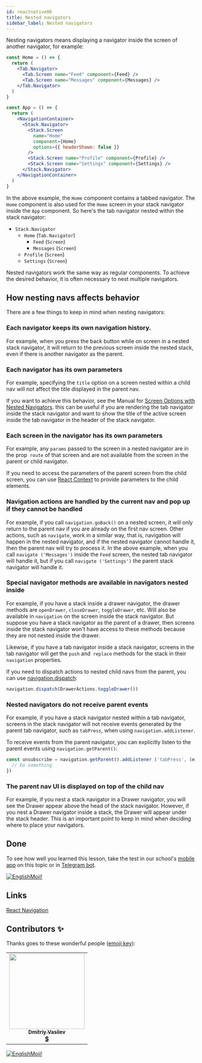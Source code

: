 ```yaml
---
id: reactnative06
title: Nested navigators
sidebar_label: Nested navigators
---
```


Nesting navigators means displaying a navigator inside the screen of another navigator, for example:

```jsx
const Home = () => {
  return (
    <Tab.Navigator>
      <Tab.Screen name="Feed" component={Feed} />
      <Tab.Screen name="Messages" component={Messages} />
    </Tab.Navigator>
  )
}

const App = () => {
  return (
    <NavigationContainer>
      <Stack.Navigator>
        <Stack.Screen
          name="Home"
          component={Home}
          options={{ headerShown: false }}
        />
        <Stack.Screen name="Profile" component={Profile} />
        <Stack.Screen name="Settings" component={Settings} />
      </Stack.Navigator>
    </NavigationContainer>
  )
}
```

In the above example, the `Home` component contains a tabbed navigator. The `Home` component is also used for the `Home` screen in your stack navigator inside the `App` component. So here's the tab navigator nested within the stack navigator:

- `Stack.Navigator`
  - `Home` (`Tab.Navigator`)
    - `Feed` (`Screen`)
    - `Messages` (`Screen`)
  - `Profile` (`Screen`)
  - `Settings` (`Screen`)

Nested navigators work the same way as regular components. To achieve the desired behavior, it is often necessary to nest multiple navigators.

## How nesting navs affects behavior

There are a few things to keep in mind when nesting navigators:

### Each navigator keeps its own navigation history.

For example, when you press the back button while on screen in a nested stack navigator, it will return to the previous screen inside the nested stack, even if there is another navigator as the parent.

### Each navigator has its own parameters

For example, specifying the `title` option on a screen nested within a child nav will not affect the title displayed in the parent nav.

If you want to achieve this behavior, see the Manual for [Screen Options with Nested Navigators](https://reactnavigation.org/docs/6.x/screen-options-resolution#setting-parent-screen-options-based-on-child-navigators-state). this can be useful if you are rendering the tab navigator inside the stack navigator and want to show the title of the active screen inside the tab navigator in the header of the stack navigator.

### Each screen in the navigator has its own parameters

For example, any `params` passed to the screen in a nested navigator are in the prop` route` of that screen and are not available from the screen in the parent or child navigator.

If you need to access the parameters of the parent screen from the child screen, you can use [React Context](https://reactjs.org/docs/context.html) to provide parameters to the child elements.


### Navigation actions are handled by the current nav and pop up if they cannot be handled

For example, if you call `navigation.goBack()` on a nested screen, it will only return to the parent nav if you are already on the first nav screen. Other actions, such as `navigate`, work in a similar way, that is, navigation will happen in the nested navigator, and if the nested navigator cannot handle it, then the parent nav will try to process it. In the above example, when you call `navigate ('Messages')` inside the `Feed` screen, the nested tab navigator will handle it, but if you call `navigate ('Settings')` the parent stack navigator will handle it.

### Special navigator methods are available in navigators nested inside

For example, if you have a stack inside a drawer navigator, the drawer methods are `openDrawer`, `closeDrawer`, `toggleDrawer`, etc. Will also be available in `navigation` on the screen inside the stack navigator. But suppose you have a stack navigator as the parent of a drawer, then screens inside the stack navigator won't have access to these methods because they are not nested inside the drawer.

Likewise, if you have a tab navigator inside a stack navigator, screens in the tab navigator will get the `push` and` replace` methods for the stack in their `navigation` properties.

If you need to dispatch actions to nested child navs from the parent, you can use [navigation.dispatch](https://reactnavigation.org/docs/6.x/navigation-prop#dispatch):

```jsx
navigation.dispatch(DrawerActions.toggleDrawer())
```

### Nested navigators do not receive parent events

For example, if you have a stack navigator nested within a tab navigator, screens in the stack navigator will not receive events generated by the parent tab navigator, such as `tabPress`, when using `navigation.addListener`.

To receive events from the parent navigator, you can explicitly listen to the parent events using `navigation.getParent()`:

```jsx
const unsubscribe = navigation.getParent().addListener ('tabPress', (e) => {
  // Do something
})
```

### The parent nav UI is displayed on top of the child nav

For example, if you nest a stack navigator in a Drawer navigator, you will see the Drawer appear above the head of the stack navigator. However, if you nest a Drawer navigator inside a stack, the Drawer will appear under the stack header. This is an important point to keep in mind when deciding where to place your navigators.


## Done 

To see how well you learned this lesson, take the test in our school's [mobile app](http://onelink.to/njhc95) on this topic or in [Telegram bot](https://t.me/javascriptcamp_bot).


[![EnglishMoji!](/img/logo/NeuroCoder.png)](https://vk.com/neurocoder)

## Links

[React Navigation](https://reactnavigation.org/docs/6.x/nesting-navigators)

## Contributors ✨

Thanks goes to these wonderful people ([emoji key](https://allcontributors.org/docs/en/emoji-key)):

<table>
  <tr>
    <td align="center"><a href="https://fullstackserverless.github.io/"><img src="https://avatars0.githubusercontent.com/u/6774813?v=4?s=200" width="200px;" alt=""/><br /><sub><b>Dmitriy Vasilev</b></sub></a><br /> <a href="https://github.com/gHashTag/react-native-village/commits?author=gHashTag" title="Documentation">  💲</a></td>
  </tr>
</table>

[![EnglishMoji!](/img/logo/NeuroCoder.png)](https://vk.com/neurocoder)
